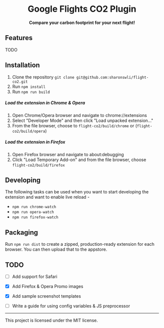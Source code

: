 <div align="center">
  <h1>
    Google Flights CO2 Plugin
  </h1>

  <p>
    <strong>Compare your carbon footprint for your next flight!</strong>
  </p>
</div>

## Features
TODO

## Installation
1. Clone the repository `git clone git@github.com:sharonswli/flight-co2.git`
2. Run `npm install`
3. Run `npm run build`


##### Load the extension in Chrome & Opera
1. Open Chrome/Opera browser and navigate to chrome://extensions
2. Select "Developer Mode" and then click "Load unpacked extension..."
3. From the file browser, choose to `flight-co2/build/chrome` or (`flight-co2/build/opera`)


##### Load the extension in Firefox
1. Open Firefox browser and navigate to about:debugging
2. Click "Load Temporary Add-on" and from the file browser, choose `flight-co2/build/firefox`


## Developing
The following tasks can be used when you want to start developing the extension and want to enable live reload - 

- `npm run chrome-watch`
- `npm run opera-watch`
- `npm run firefox-watch`


## Packaging
Run `npm run dist` to create a zipped, production-ready extension for each browser. You can then upload that to the appstore.


## TODO
- [ ] Add support for Safari
- [x] Add Firefox & Opera Promo images
- [x] Add sample screenshot templates
- [ ] Write a guide for using config variables & JS preprocessor


-----------
This project is licensed under the MIT license. 

